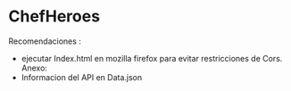 # ChefHeroes

Recomendaciones : 
-   ejecutar Index.html en mozilla firefox para evitar restricciones de Cors.
Anexo:
-   Informacion del API en Data.json

